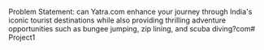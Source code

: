 Problem Statement:
can Yatra.com enhance your journey through India's iconic tourist destinations while also providing thrilling adventure opportunities such as bungee jumping, zip lining, and scuba diving?com# Project1
